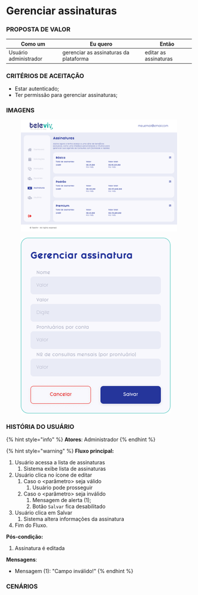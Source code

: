 # Gerenciar assinaturas

### PROPOSTA DE VALOR

| Como um               | Eu quero                               | Então                 |
| --------------------- | -------------------------------------- | --------------------- |
| Usuário administrador | gerenciar as assinaturas da plataforma | editar as assinaturas |

### CRITÉRIOS DE ACEITAÇÃO

* Estar autenticado;
* Ter permissão para gerenciar assinaturas;

### IMAGENS

<div>

<figure><img src="../../../.gitbook/assets/Assinaturas.png" alt=""><figcaption></figcaption></figure>

 

<figure><img src="../../../.gitbook/assets/Gerenciar assinatura - Modal.png" alt=""><figcaption></figcaption></figure>

</div>

### HISTÓRIA DO USUÁRIO

{% hint style="info" %}
**Atores**: Administrador
{% endhint %}

{% hint style="warning" %}
**Fluxo principal:**

1. Usuário acessa a lista de assinaturas
   1. Sistema exibe lista de assinaturas
2. Usuário clica no ícone de editar
   1. Caso o \<parâmetro> seja válido
      1. Usuário pode prosseguir
   2. Caso o \<parâmetro> seja inválido
      1. Mensagem de alerta (1);
      2. Botão `Salvar` fica desabilitado
3. Usuário clica em Salvar
   1. Sistema altera informações da assinatura
4. Fim do Fluxo.

**Pós-condição:**

1. Assinatura é editada

**Mensagens**:

* Mensagem (1): "Campo inválido!"
{% endhint %}

### CENÁRIOS

```gherkin
```
